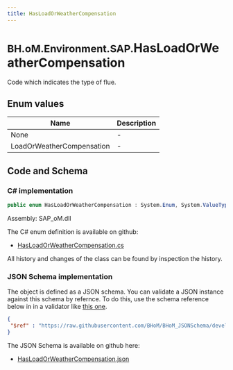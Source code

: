```yaml
---
title: HasLoadOrWeatherCompensation
---
```


# <small>BH.oM.Environment.SAP.</small>**HasLoadOrWeatherCompensation**

Code which indicates the type of flue.

## Enum values

| Name            | Description                                                    |
|-----------------|----------------------------------------------------------------|
| None |  -  |
| LoadOrWeatherCompensation |  -  |


## Code and Schema

### C# implementation

``` C# title="C#"
public enum HasLoadOrWeatherCompensation : System.Enum, System.ValueType, System.IComparable, System.ISpanFormattable, System.IFormattable, System.IConvertible
```

Assembly: SAP_oM.dll

The C# enum definition is available on github:

- [HasLoadOrWeatherCompensation.cs](https://github.com/BHoM/SAP_Toolkit/blob/develop/SAP_oM/Enums\HasLoadOrWeatherCompensation.cs)

All history and changes of the class can be found by inspection the history.
### JSON Schema implementation

The object is defined as a JSON schema. You can validate a JSON instance against this schema by refernce. To do this, use the schema reference below in in a validator like [this one](https://www.jsonschemavalidator.net/).

``` json title="JSON Schema"
{
 "$ref" : "https://raw.githubusercontent.com/BHoM/BHoM_JSONSchema/develop/SAP_oM/SAP/HasLoadOrWeatherCompensation.json"
}
```

The JSON Schema is available on github here:

- [HasLoadOrWeatherCompensation.json](https://github.com/BHoM/BHoM_JSONSchema/blob/develop/SAP_oM/SAP/HasLoadOrWeatherCompensation.json)
